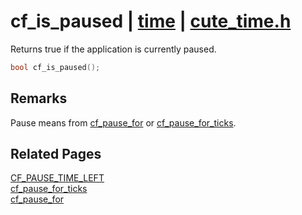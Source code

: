 # cf_is_paused | [time](https://github.com/RandyGaul/cute_framework/blob/master/docs/time/README.md) | [cute_time.h](https://github.com/RandyGaul/cute_framework/blob/master/include/cute_time.h)

Returns true if the application is currently paused.

```cpp
bool cf_is_paused();
```

## Remarks

Pause means from [cf_pause_for](https://github.com/RandyGaul/cute_framework/blob/master/docs/time/cf_pause_for.md) or [cf_pause_for_ticks](https://github.com/RandyGaul/cute_framework/blob/master/docs/time/cf_pause_for_ticks.md).

## Related Pages

[CF_PAUSE_TIME_LEFT](https://github.com/RandyGaul/cute_framework/blob/master/docs/time/cf_pause_time_left.md)  
[cf_pause_for_ticks](https://github.com/RandyGaul/cute_framework/blob/master/docs/time/cf_pause_for_ticks.md)  
[cf_pause_for](https://github.com/RandyGaul/cute_framework/blob/master/docs/time/cf_pause_for.md)  
